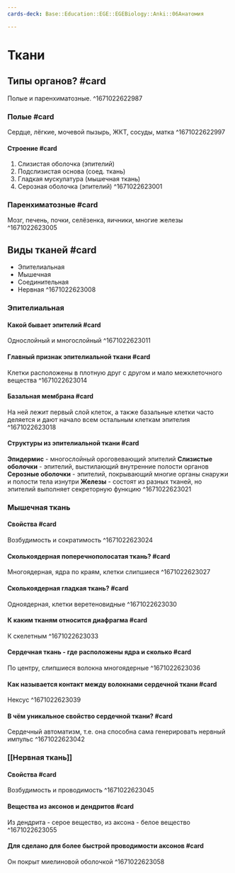 ```yaml
---
cards-deck: Base::Education::EGE::EGEBiology::Anki::06Анатомия

---
```


# Ткани

## Типы органов? #card 
Полые и паренхиматозные.
^1671022622987

### Полые #card 
Сердце, лёгкие, мочевой пызырь, ЖКТ, сосуды, матка
^1671022622997

#### Строение #card 
1. Слизистая оболочка (эпителий)
2. Подслизистая основа (соед. ткань)
3. Гладкая мускулатура (мышечная ткань)
4. Серозная оболочка (эпителий)
^1671022623001

### Паренхиматозные #card 
Мозг, печень, почки, селёзенка, яичники, многие железы
^1671022623005


## Виды тканей #card 
- Эпителиальная
- Мышечная 
- Соединительная
- Нервная
^1671022623008

### Эпителиальная 

#### Какой бывает эпителий #card 
Однослойный и многослойный
^1671022623011

#### Главный признак эпителиальной ткани #card 
Клетки расположены в плотную друг с другом и мало межклеточного вещества
^1671022623014

#### Базальная мембрана #card 
На ней лежит первый слой клеток, а также базальные клетки часто деляется и дают начало всем остальным клеткам эпителия
^1671022623018

#### Структуры из эпителиальной ткани #card 
**Эпидермис** - многослойный ороговевающий эпителий
**Слизистые оболочки** - эпителий, выстилающий внутренние полости органов 
**Серозные оболочки** - эпителий, покрывающий многие органы снаружи и полости тела изнутри
**Железы** - состоят из разных тканей, но эпителий выполняет секреторную функцию 
^1671022623021

### Мышечная ткань

#### Свойства #card 
Возбудимость и сократимость
^1671022623024

#### Сколькоядерная поперечнополосатая ткань? #card 
Многоядерная, ядра по краям, клетки слипшиеся
^1671022623027

#### Сколькоядерная гладкая ткань? #card 
Одноядерная, клетки веретеновидные
^1671022623030

#### К каким тканям относится диафрагма #card 
К скелетным
^1671022623033

#### Сердечная ткань - где расположены ядра и сколько #card
По центру, слипшиеся волокна многоядерные
^1671022623036

#### Как называется контакт между волокнами сердечной ткани #card 
Нексус
^1671022623039

#### В чём уникальное свойство сердечной ткани? #card 
Сердечный автоматизм, т.е. она способна сама генерировать нервный импульс
^1671022623042

### [[Нервная ткань]] 

#### Свойства #card 
Возбудимость и проводимость
^1671022623045

#### Вещества из аксонов и дендритов #card
Из дендрита - серое вещество, из аксона - белое вещество
^1671022623055

#### Для сделано для более быстрой проводимости аксонов #card
Он покрыт миелиновой оболочкой
^1671022623058

